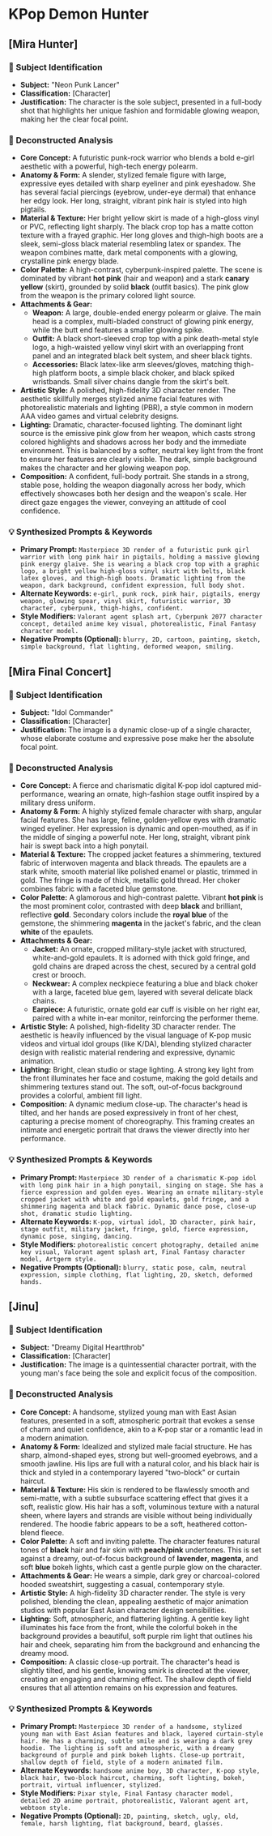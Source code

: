 # KPop Demon Hunter

## [Mira Hunter]

### 🎯 Subject Identification
* **Subject:** "Neon Punk Lancer"
* **Classification:** [Character]
* **Justification:** The character is the sole subject, presented in a full-body shot that highlights her unique fashion and formidable glowing weapon, making her the clear focal point.

### 🔬 Deconstructed Analysis
* **Core Concept:** A futuristic punk-rock warrior who blends a bold e-girl aesthetic with a powerful, high-tech energy polearm.
* **Anatomy & Form:** A slender, stylized female figure with large, expressive eyes detailed with sharp eyeliner and pink eyeshadow. She has several facial piercings (eyebrow, under-eye dermal) that enhance her edgy look. Her long, straight, vibrant pink hair is styled into high pigtails.
* **Material & Texture:** Her bright yellow skirt is made of a high-gloss vinyl or PVC, reflecting light sharply. The black crop top has a matte cotton texture with a frayed graphic. Her long gloves and thigh-high boots are a sleek, semi-gloss black material resembling latex or spandex. The weapon combines matte, dark metal components with a glowing, crystalline pink energy blade.
* **Color Palette:** A high-contrast, cyberpunk-inspired palette. The scene is dominated by vibrant **hot pink** (hair and weapon) and a stark **canary yellow** (skirt), grounded by solid **black** (outfit basics). The pink glow from the weapon is the primary colored light source.
* **Attachments & Gear:**
    * **Weapon:** A large, double-ended energy polearm or glaive. The main head is a complex, multi-bladed construct of glowing pink energy, while the butt end features a smaller glowing spike.
    * **Outfit:** A black short-sleeved crop top with a pink death-metal style logo, a high-waisted yellow vinyl skirt with an overlapping front panel and an integrated black belt system, and sheer black tights.
    * **Accessories:** Black latex-like arm sleeves/gloves, matching thigh-high platform boots, a simple black choker, and black spiked wristbands. Small silver chains dangle from the skirt's belt.
* **Artistic Style:** A polished, high-fidelity 3D character render. The aesthetic skillfully merges stylized anime facial features with photorealistic materials and lighting (PBR), a style common in modern AAA video games and virtual celebrity designs.
* **Lighting:** Dramatic, character-focused lighting. The dominant light source is the emissive pink glow from her weapon, which casts strong colored highlights and shadows across her body and the immediate environment. This is balanced by a softer, neutral key light from the front to ensure her features are clearly visible. The dark, simple background makes the character and her glowing weapon pop.
* **Composition:** A confident, full-body portrait. She stands in a strong, stable pose, holding the weapon diagonally across her body, which effectively showcases both her design and the weapon's scale. Her direct gaze engages the viewer, conveying an attitude of cool confidence.

### 💡 Synthesized Prompts & Keywords
* **Primary Prompt:** `Masterpiece 3D render of a futuristic punk girl warrior with long pink hair in pigtails, holding a massive glowing pink energy glaive. She is wearing a black crop top with a graphic logo, a bright yellow high-gloss vinyl skirt with belts, black latex gloves, and thigh-high boots. Dramatic lighting from the weapon, dark background, confident expression, full body shot.`
* **Alternate Keywords:** `e-girl, punk rock, pink hair, pigtails, energy weapon, glowing spear, vinyl skirt, futuristic warrior, 3D character, cyberpunk, thigh-highs, confident.`
* **Style Modifiers:** `Valorant agent splash art, Cyberpunk 2077 character concept, detailed anime key visual, photorealistic, Final Fantasy character model.`
* **Negative Prompts (Optional):** `blurry, 2D, cartoon, painting, sketch, simple background, flat lighting, deformed weapon, smiling.`

## [Mira Final Concert]

### 🎯 Subject Identification
* **Subject:** "Idol Commander"
* **Classification:** [Character]
* **Justification:** The image is a dynamic close-up of a single character, whose elaborate costume and expressive pose make her the absolute focal point.

### 🔬 Deconstructed Analysis
* **Core Concept:** A fierce and charismatic digital K-pop idol captured mid-performance, wearing an ornate, high-fashion stage outfit inspired by a military dress uniform.
* **Anatomy & Form:** A highly stylized female character with sharp, angular facial features. She has large, feline, golden-yellow eyes with dramatic winged eyeliner. Her expression is dynamic and open-mouthed, as if in the middle of singing a powerful note. Her long, straight, vibrant pink hair is swept back into a high ponytail.
* **Material & Texture:** The cropped jacket features a shimmering, textured fabric of interwoven magenta and black threads. The epaulets are a stark white, smooth material like polished enamel or plastic, trimmed in gold. The fringe is made of thick, metallic gold thread. Her choker combines fabric with a faceted blue gemstone.
* **Color Palette:** A glamorous and high-contrast palette. Vibrant **hot pink** is the most prominent color, contrasted with deep **black** and brilliant, reflective **gold**. Secondary colors include the **royal blue** of the gemstone, the shimmering **magenta** in the jacket's fabric, and the clean **white** of the epaulets.
* **Attachments & Gear:**
    * **Jacket:** An ornate, cropped military-style jacket with structured, white-and-gold epaulets. It is adorned with thick gold fringe, and gold chains are draped across the chest, secured by a central gold crest or brooch.
    * **Neckwear:** A complex neckpiece featuring a blue and black choker with a large, faceted blue gem, layered with several delicate black chains.
    * **Earpiece:** A futuristic, ornate gold ear cuff is visible on her right ear, paired with a white in-ear monitor, reinforcing the performer theme.
* **Artistic Style:** A polished, high-fidelity 3D character render. The aesthetic is heavily influenced by the visual language of K-pop music videos and virtual idol groups (like K/DA), blending stylized character design with realistic material rendering and expressive, dynamic animation.
* **Lighting:** Bright, clean studio or stage lighting. A strong key light from the front illuminates her face and costume, making the gold details and shimmering textures stand out. The soft, out-of-focus background provides a colorful, ambient fill light.
* **Composition:** A dynamic medium close-up. The character's head is tilted, and her hands are posed expressively in front of her chest, capturing a precise moment of choreography. This framing creates an intimate and energetic portrait that draws the viewer directly into her performance.

### 💡 Synthesized Prompts & Keywords
* **Primary Prompt:** `Masterpiece 3D render of a charismatic K-pop idol with long pink hair in a high ponytail, singing on stage. She has a fierce expression and golden eyes. Wearing an ornate military-style cropped jacket with white and gold epaulets, gold fringe, and a shimmering magenta and black fabric. Dynamic dance pose, close-up shot, dramatic studio lighting.`
* **Alternate Keywords:** `K-pop, virtual idol, 3D character, pink hair, stage outfit, military jacket, fringe, gold, fierce expression, dynamic pose, singing, dancing.`
* **Style Modifiers:** `photorealistic concert photography, detailed anime key visual, Valorant agent splash art, Final Fantasy character model, Artgerm style.`
* **Negative Prompts (Optional):** `blurry, static pose, calm, neutral expression, simple clothing, flat lighting, 2D, sketch, deformed hands.`

## [Jinu]

### 🎯 Subject Identification
* **Subject:** "Dreamy Digital Heartthrob"
* **Classification:** [Character]
* **Justification:** The image is a quintessential character portrait, with the young man's face being the sole and explicit focus of the composition.

### 🔬 Deconstructed Analysis
* **Core Concept:** A handsome, stylized young man with East Asian features, presented in a soft, atmospheric portrait that evokes a sense of charm and quiet confidence, akin to a K-pop star or a romantic lead in a modern animation.
* **Anatomy & Form:** Idealized and stylized male facial structure. He has sharp, almond-shaped eyes, strong but well-groomed eyebrows, and a smooth jawline. His lips are full with a natural color, and his black hair is thick and styled in a contemporary layered "two-block" or curtain haircut.
* **Material & Texture:** His skin is rendered to be flawlessly smooth and semi-matte, with a subtle subsurface scattering effect that gives it a soft, realistic glow. His hair has a soft, voluminous texture with a natural sheen, where layers and strands are visible without being individually rendered. The hoodie fabric appears to be a soft, heathered cotton-blend fleece.
* **Color Palette:** A soft and inviting palette. The character features natural tones of **black** hair and fair skin with **peach/pink** undertones. This is set against a dreamy, out-of-focus background of **lavender**, **magenta**, and soft **blue** bokeh lights, which cast a gentle purple glow on the character.
* **Attachments & Gear:** He wears a simple, dark grey or charcoal-colored hooded sweatshirt, suggesting a casual, contemporary style.
* **Artistic Style:** A high-fidelity 3D character render. The style is very polished, blending the clean, appealing aesthetic of major animation studios with popular East Asian character design sensibilities.
* **Lighting:** Soft, atmospheric, and flattering lighting. A gentle key light illuminates his face from the front, while the colorful bokeh in the background provides a beautiful, soft purple rim light that outlines his hair and cheek, separating him from the background and enhancing the dreamy mood.
* **Composition:** A classic close-up portrait. The character's head is slightly tilted, and his gentle, knowing smirk is directed at the viewer, creating an engaging and charming effect. The shallow depth of field ensures that all attention remains on his expression and features.

### 💡 Synthesized Prompts & Keywords
* **Primary Prompt:** `Masterpiece 3D render of a handsome, stylized young man with East Asian features and black, layered curtain-style hair. He has a charming, subtle smile and is wearing a dark grey hoodie. The lighting is soft and atmospheric, with a dreamy background of purple and pink bokeh lights. Close-up portrait, shallow depth of field, style of a modern animated film.`
* **Alternate Keywords:** `handsome anime boy, 3D character, K-pop style, black hair, two-block haircut, charming, soft lighting, bokeh, portrait, virtual influencer, stylized.`
* **Style Modifiers:** `Pixar style, Final Fantasy character model, detailed 2D anime portrait, photorealistic, Valorant agent art, webtoon style.`
* **Negative Prompts (Optional):** `2D, painting, sketch, ugly, old, female, harsh lighting, flat background, beard, glasses.`
